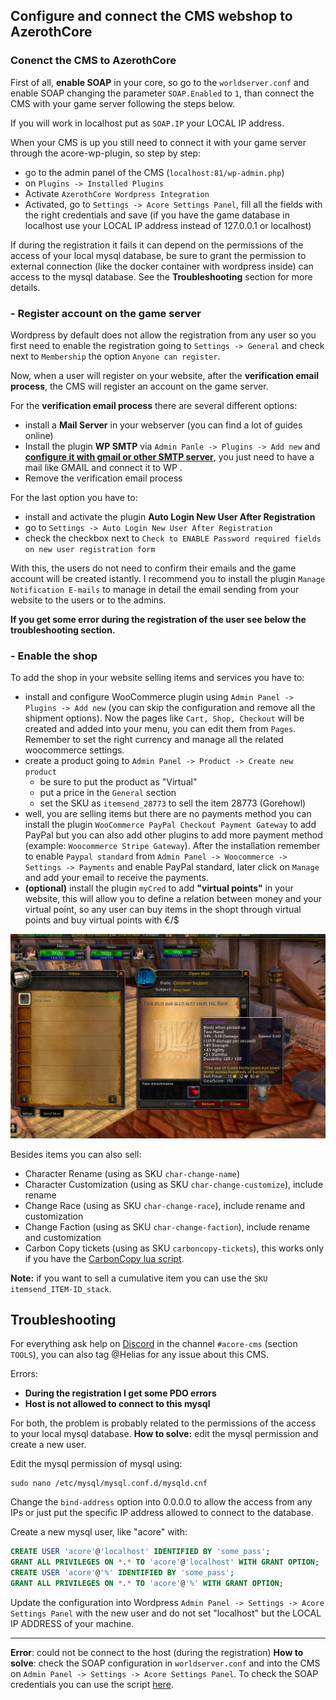 ## Configure and connect the CMS webshop to AzerothCore

### Conenct the CMS to AzerothCore

First of all, **enable SOAP** in your core, so go to the `worldserver.conf` and enable SOAP changing the parameter `SOAP.Enabled` to `1`, than connect the CMS with your game server following the steps below.

If you will work in localhost put as `SOAP.IP` your LOCAL IP address.

When your CMS is up you still need to connect it with your game server through the acore-wp-plugin, so step by step:
- go to the admin panel of the CMS (`localhost:81/wp-admin.php`)
- on `Plugins -> Installed Plugins`
- Activate `AzerothCore Wordpress Integration`
- Activated, go to `Settings -> Acore Settings Panel`, fill all the fields with the right credentials and save (if you have the game database in localhost use your LOCAL IP address instead of 127.0.0.1 or localhost)

If during the registration it fails it can depend on the permissions of the access of your local mysql database, be sure to grant the permission to external connection (like the docker container with wordpress inside) can access to the mysql database.
See the **Troubleshooting** section for more details.


### - Register account on the game server

Wordpress by default does not allow the registration from any user so you first need to enable the registration going to `Settings -> General` and check next to `Membership` the option `Anyone can register`.

Now, when a user will register on your website, after the **verification email process**, the CMS will register an account on the game server.

For the **verification email process** there are several different options:
- install a **Mail Server** in your webserver (you can find a lot of guides online)
- Install the plugin **WP SMTP** via `Admin Panle -> Plugins -> Add new` and   **[configure it with gmail or other SMTP server](https://www.wpbeginner.com/plugins/how-to-send-email-in-wordpress-using-the-gmail-smtp-server/)**, you just need to have a mail like GMAIL and connect it to WP .
- Remove the verification email process

For the last option you have to:
- install and activate the plugin **Auto Login New User After Registration**
- go to `Settings -> Auto Login New User After Registration`
- check the checkbox next to `Check to ENABLE Password required fields on new user registration form`

With this, the users do not need to confirm their emails and the game account will be created istantly.
I recommend you to install the plugin `Manage Notification E-mails` to manage in detail the email sending from your website to the users or to the admins.

**If you get some error during the registration of the user see below the troubleshooting section.**

### - Enable the shop

To add the shop in your website selling items and services you have to:
- install and configure WooCommerce plugin using `Admin Panel -> Plugins -> Add new` (you can skip the configuration and remove all the shipment options).
Now the pages like `Cart, Shop, Checkout` will be created and added into your menu, you can edit them from `Pages`.
Remember to set the right currency and manage all the related woocommerce settings.
- create a product going to `Admin Panel -> Product -> Create new product`
  - be sure to put the product as "Virtual"
  - put a price in the `General` section
  - set the SKU as `itemsend_28773` to sell the item 28773 (Gorehowl)
- well, you are selling items but there are no payments method you can install the plugin `WooCommerce PayPal Checkout Payment Gateway` to add PayPal but you can also add other plugins to add more payment method (example: `Woocommerce Stripe Gateway`).
After the installation remember to enable `Paypal standard` from `Admin Panel -> Woocommerce -> Settings -> Payments` and enable PayPal standard, later click on `Manage` and add your email to receive the payments.
- **(optional)** install the plugin `myCred` to add **"virtual points"** in your website, this will allow you to define a relation between money and your virtual point, so any user can buy items in the shopt through virtual points and buy virtual points with €/$

![Shop](shop.png)

Besides items you can also sell:
- Character Rename (using as SKU `char-change-name`)
- Character Customization (using as SKU `char-change-customize`), include rename
- Change Race (using as SKU `char-change-race`), include rename and customization
- Change Faction (using as SKU `char-change-faction`), include rename and customization
- Carbon Copy tickets (using as SKU `carboncopy-tickets`), this works only if you have the [CarbonCopy lua script](https://github.com/55Honey/Acore_CarbonCopy/).

**Note:** if you want to sell a cumulative item you can use the `SKU itemsend_ITEM-ID_stack`.

## Troubleshooting

For everything ask help on [Discord](https://discord.gg/gkt4y2x) in the channel `#acore-cms` (section `TOOLS`), you can also tag @Helias for any issue about this CMS.

Errors:
- **During the registration I get some PDO errors**
- **Host is not allowed to connect to this mysql**

For both, the problem is probably related to the permissions of the access to your local mysql database.
**How to solve:** edit the mysql permission and create a new user.

Edit the mysql permission of mysql using:
```
sudo nano /etc/mysql/mysql.conf.d/mysqld.cnf
```
Change the `bind-address` option into 0.0.0.0 to allow the access from any IPs or just put the specific IP address allowed to connect to the database.

Create a new mysql user, like "acore" with:
```SQL
CREATE USER 'acore'@'localhost' IDENTIFIED BY 'some_pass';
GRANT ALL PRIVILEGES ON *.* TO 'acore'@'localhost' WITH GRANT OPTION;
CREATE USER 'acore'@'%' IDENTIFIED BY 'some_pass';
GRANT ALL PRIVILEGES ON *.* TO 'acore'@'%' WITH GRANT OPTION;
```

Update the configuration into Wordpress `Admin Panel -> Settings -> Acore Settings Panel` with the new user and do not set "localhost" but the LOCAL IP ADDRESS of your machine.


---
**Error**: could not be connect to the host (during the registration)
**How to solve**: check the SOAP configuration in `worldserver.conf` and into the CMS on `Admin Panel -> Settings -> Acore Settings Panel`.
To check the SOAP credentials you can use the script [here](https://stackoverflow.com/questions/59382665/how-to-send-commands-using-soap-to-azerothcore-worldserver-console).

